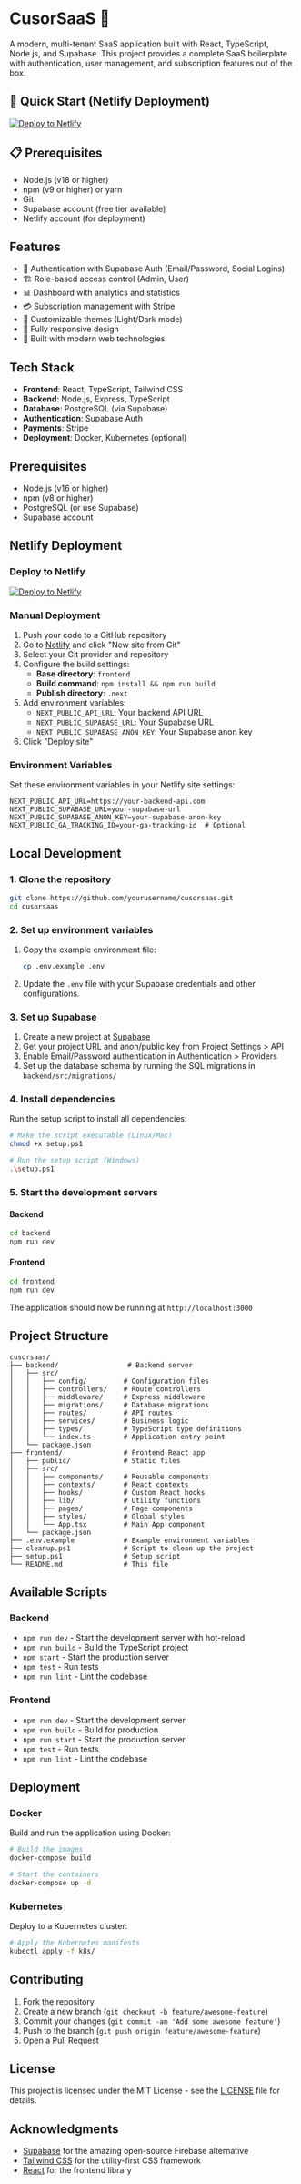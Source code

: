 # CusorSaaS 🚀

A modern, multi-tenant SaaS application built with React, TypeScript, Node.js, and Supabase. This project provides a complete SaaS boilerplate with authentication, user management, and subscription features out of the box.

## 🚀 Quick Start (Netlify Deployment)

[![Deploy to Netlify](https://www.netlify.com/img/deploy/button.svg)](https://app.netlify.com/start/deploy?repository=https://github.com/yourusername/cusorsaas)

## 📋 Prerequisites

- Node.js (v18 or higher)
- npm (v9 or higher) or yarn
- Git
- Supabase account (free tier available)
- Netlify account (for deployment)

## Features

- 🔐 Authentication with Supabase Auth (Email/Password, Social Logins)
- 🏗️ Role-based access control (Admin, User)
- 📊 Dashboard with analytics and statistics
- 💳 Subscription management with Stripe
- 🎨 Customizable themes (Light/Dark mode)
- 📱 Fully responsive design
- 🚀 Built with modern web technologies

## Tech Stack

- **Frontend**: React, TypeScript, Tailwind CSS
- **Backend**: Node.js, Express, TypeScript
- **Database**: PostgreSQL (via Supabase)
- **Authentication**: Supabase Auth
- **Payments**: Stripe
- **Deployment**: Docker, Kubernetes (optional)

## Prerequisites

- Node.js (v16 or higher)
- npm (v8 or higher)
- PostgreSQL (or use Supabase)
- Supabase account

## Netlify Deployment

### Deploy to Netlify

[![Deploy to Netlify](https://www.netlify.com/img/deploy/button.svg)](https://app.netlify.com/start/deploy?repository=https://github.com/yourusername/cusorsaas)

### Manual Deployment

1. Push your code to a GitHub repository
2. Go to [Netlify](https://app.netlify.com/) and click "New site from Git"
3. Select your Git provider and repository
4. Configure the build settings:
   - **Base directory**: `frontend`
   - **Build command**: `npm install && npm run build`
   - **Publish directory**: `.next`
5. Add environment variables:
   - `NEXT_PUBLIC_API_URL`: Your backend API URL
   - `NEXT_PUBLIC_SUPABASE_URL`: Your Supabase URL
   - `NEXT_PUBLIC_SUPABASE_ANON_KEY`: Your Supabase anon key
6. Click "Deploy site"

### Environment Variables

Set these environment variables in your Netlify site settings:

```
NEXT_PUBLIC_API_URL=https://your-backend-api.com
NEXT_PUBLIC_SUPABASE_URL=your-supabase-url
NEXT_PUBLIC_SUPABASE_ANON_KEY=your-supabase-anon-key
NEXT_PUBLIC_GA_TRACKING_ID=your-ga-tracking-id  # Optional
```

## Local Development

### 1. Clone the repository

```bash
git clone https://github.com/yourusername/cusorsaas.git
cd cusorsaas
```

### 2. Set up environment variables

1. Copy the example environment file:
   ```bash
   cp .env.example .env
   ```

2. Update the `.env` file with your Supabase credentials and other configurations.

### 3. Set up Supabase

1. Create a new project at [Supabase](https://supabase.com/)
2. Get your project URL and anon/public key from Project Settings > API
3. Enable Email/Password authentication in Authentication > Providers
4. Set up the database schema by running the SQL migrations in `backend/src/migrations/`

### 4. Install dependencies

Run the setup script to install all dependencies:

```bash
# Make the script executable (Linux/Mac)
chmod +x setup.ps1

# Run the setup script (Windows)
.\setup.ps1
```

### 5. Start the development servers

#### Backend

```bash
cd backend
npm run dev
```

#### Frontend

```bash
cd frontend
npm run dev
```

The application should now be running at `http://localhost:3000`

## Project Structure

```
cusorsaas/
├── backend/                 # Backend server
│   ├── src/
│   │   ├── config/         # Configuration files
│   │   ├── controllers/    # Route controllers
│   │   ├── middleware/     # Express middleware
│   │   ├── migrations/     # Database migrations
│   │   ├── routes/         # API routes
│   │   ├── services/       # Business logic
│   │   ├── types/          # TypeScript type definitions
│   │   └── index.ts        # Application entry point
│   └── package.json
├── frontend/               # Frontend React app
│   ├── public/             # Static files
│   ├── src/
│   │   ├── components/     # Reusable components
│   │   ├── contexts/       # React contexts
│   │   ├── hooks/          # Custom React hooks
│   │   ├── lib/            # Utility functions
│   │   ├── pages/          # Page components
│   │   ├── styles/         # Global styles
│   │   └── App.tsx         # Main App component
│   └── package.json
├── .env.example            # Example environment variables
├── cleanup.ps1             # Script to clean up the project
├── setup.ps1               # Setup script
└── README.md               # This file
```

## Available Scripts

### Backend

- `npm run dev` - Start the development server with hot-reload
- `npm run build` - Build the TypeScript project
- `npm start` - Start the production server
- `npm test` - Run tests
- `npm run lint` - Lint the codebase

### Frontend

- `npm run dev` - Start the development server
- `npm run build` - Build for production
- `npm run start` - Start the production server
- `npm test` - Run tests
- `npm run lint` - Lint the codebase

## Deployment

### Docker

Build and run the application using Docker:

```bash
# Build the images
docker-compose build

# Start the containers
docker-compose up -d
```

### Kubernetes

Deploy to a Kubernetes cluster:

```bash
# Apply the Kubernetes manifests
kubectl apply -f k8s/
```

## Contributing

1. Fork the repository
2. Create a new branch (`git checkout -b feature/awesome-feature`)
3. Commit your changes (`git commit -am 'Add some awesome feature'`)
4. Push to the branch (`git push origin feature/awesome-feature`)
5. Open a Pull Request

## License

This project is licensed under the MIT License - see the [LICENSE](LICENSE) file for details.

## Acknowledgments

- [Supabase](https://supabase.com/) for the amazing open-source Firebase alternative
- [Tailwind CSS](https://tailwindcss.com/) for the utility-first CSS framework
- [React](https://reactjs.org/) for the frontend library

